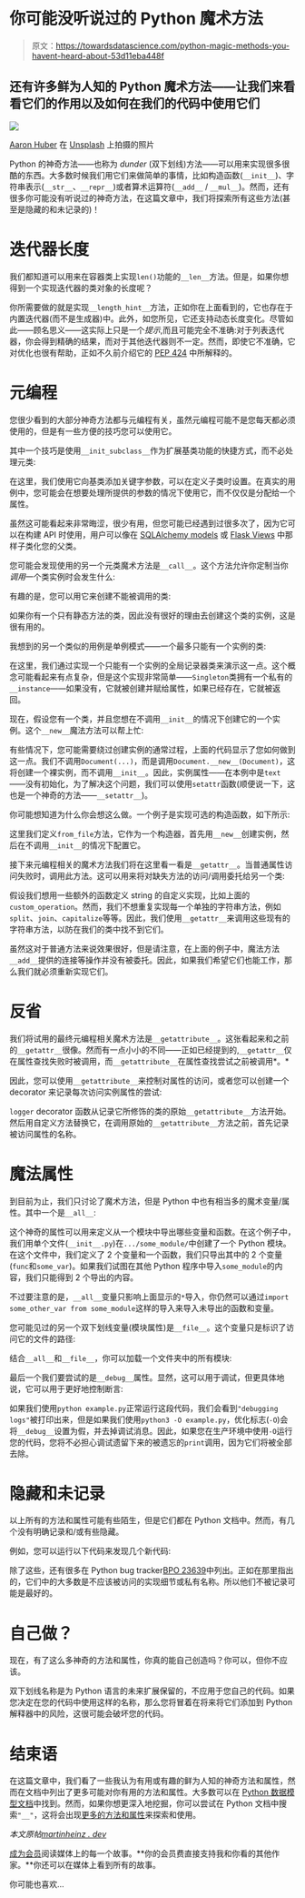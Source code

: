 # 你可能没听说过的 Python 魔术方法

> 原文：<https://towardsdatascience.com/python-magic-methods-you-havent-heard-about-53d11eba448f>

## 还有许多鲜为人知的 Python 魔术方法——让我们来看看它们的作用以及如何在我们的代码中使用它们

![](img/5393c114bc6cc07173cb9e11b0757830.png)

[Aaron Huber](https://unsplash.com/@aahubs?utm_source=unsplash&utm_medium=referral&utm_content=creditCopyText) 在 [Unsplash](https://unsplash.com/?utm_source=unsplash&utm_medium=referral&utm_content=creditCopyText) 上拍摄的照片

Python 的神奇方法——也称为 *dunder* (双下划线)方法——可以用来实现很多很酷的东西。大多数时候我们用它们来做简单的事情，比如构造函数(`__init__`)、字符串表示(`__str__`、`__repr__`)或者算术运算符(`__add__` / `__mul__`)。然而，还有很多你可能没有听说过的神奇方法，在这篇文章中，我们将探索所有这些方法(甚至是隐藏的和未记录的)！

# 迭代器长度

我们都知道可以用来在容器类上实现`len()`功能的`__len__`方法。但是，如果你想得到一个实现迭代器的类对象的长度呢？

你所需要做的就是实现`__length_hint__`方法，正如你在上面看到的，它也存在于内置迭代器(而不是生成器)中。此外，如您所见，它还支持动态长度变化。尽管如此——顾名思义——这实际上只是一个*提示*,而且可能完全不准确:对于列表迭代器，你会得到精确的结果，而对于其他迭代器则不一定。然而，即使它不准确，它对优化也很有帮助，正如不久前介绍它的 [PEP 424](https://peps.python.org/pep-0424/) 中所解释的。

# 元编程

您很少看到的大部分神奇方法都与元编程有关，虽然元编程可能不是您每天都必须使用的，但是有一些方便的技巧您可以使用它。

其中一个技巧是使用`__init_subclass__`作为扩展基类功能的快捷方式，而不必处理元类:

在这里，我们使用它向基类添加关键字参数，可以在定义子类时设置。在真实的用例中，您可能会在想要处理所提供的参数的情况下使用它，而不仅仅是分配给一个属性。

虽然这可能看起来非常晦涩，很少有用，但您可能已经遇到过很多次了，因为它可以在构建 API 时使用，用户可以像在 [SQLAlchemy models](https://docs.sqlalchemy.org/en/14/orm/inheritance.html) 或 [Flask Views](https://github.com/pallets/flask/blob/9b44bf2818d8e3cde422ad7f43fb33dfc6737289/src/flask/views.py#L162) 中那样子类化您的父类。

您可能会发现使用的另一个元类魔术方法是`__call__`。这个方法允许你定制当你*调用*一个类实例时会发生什么:

有趣的是，您可以用它来创建不能被调用的类:

如果你有一个只有静态方法的类，因此没有很好的理由去创建这个类的实例，这是很有用的。

我想到的另一个类似的用例是单例模式——一个最多只能有一个实例的类:

在这里，我们通过实现一个只能有一个实例的全局记录器类来演示这一点。这个概念可能看起来有点复杂，但是这个实现非常简单——`Singleton`类拥有一个私有的`__instance`——如果没有，它就被创建并赋给属性，如果已经存在，它就被返回。

现在，假设您有一个类，并且您想在不调用`__init__`的情况下创建它的一个实例。这个`__new__`魔法方法可以帮上忙:

有些情况下，您可能需要绕过创建实例的通常过程，上面的代码显示了您如何做到这一点。我们不调用`Document(...)`，而是调用`Document.__new__(Document)`，这将创建一个裸实例，而不调用`__init__`。因此，实例属性——在本例中是`text`——没有初始化，为了解决这个问题，我们可以使用`setattr`函数(顺便说一下，这也是一个神奇的方法——`__setattr__`)。

你可能想知道为什么你会想这么做。一个例子是实现可选的构造函数，如下所示:

这里我们定义`from_file`方法，它作为一个构造器，首先用`__new__`创建实例，然后在不调用`__init__`的情况下配置它。

接下来元编程相关的魔术方法我们将在这里看一看是`__getattr__`。当普通属性访问失败时，调用此方法。这可以用来将对缺失方法的访问/调用委托给另一个类:

假设我们想用一些额外的函数定义 string 的自定义实现，比如上面的`custom_operation`。然而，我们不想重复实现每一个单独的字符串方法，例如`split`、`join`、`capitalize`等等。因此，我们使用`__getattr__`来调用这些现有的字符串方法，以防在我们的类中找不到它们。

虽然这对于普通方法来说效果很好，但是请注意，在上面的例子中，魔法方法`__add__`提供的连接等操作并没有被委托。因此，如果我们希望它们也能工作，那么我们就必须重新实现它们。

# 反省

我们将试用的最终元编程相关魔术方法是`__getattribute__`。这张看起来和之前的`__getattr__`很像。然而有一点小小的不同——正如已经提到的,`__getattr__`仅在属性查找失败时被调用，而`__getattribute__`在属性查找尝试之前被调用*。*

因此，您可以使用`__getattribute__`来控制对属性的访问，或者您可以创建一个 decorator 来记录每次访问实例属性的尝试:

`logger` decorator 函数从记录它所修饰的类的原始`__getattribute__`方法开始。然后用自定义方法替换它，在调用原始的`__getattribute__`方法之前，首先记录被访问属性的名称。

# 魔法属性

到目前为止，我们只讨论了魔术方法，但是 Python 中也有相当多的魔术变量/属性。其中一个是`__all__`:

这个神奇的属性可以用来定义从一个模块中导出哪些变量和函数。在这个例子中，我们用单个文件(`__init__.py`)在`.../some_module/`中创建了一个 Python 模块。在这个文件中，我们定义了 2 个变量和一个函数，我们只导出其中的 2 个变量(`func`和`some_var`)。如果我们试图在其他 Python 程序中导入`some_module`的内容，我们只能得到 2 个导出的内容。

不过要注意的是，`__all__`变量只影响上面显示的`*`导入，你仍然可以通过`import some_other_var from some_module`这样的导入来导入未导出的函数和变量。

您可能见过的另一个双下划线变量(模块属性)是`__file__`。这个变量只是标识了访问它的文件的路径:

结合`__all__`和`__file__`，你可以加载一个文件夹中的所有模块:

最后一个我们要尝试的是`__debug__`属性。显然，这可以用于调试，但更具体地说，它可以用于更好地控制断言:

如果我们使用`python example.py`正常运行这段代码，我们会看到`"debugging logs"`被打印出来，但是如果我们使用`python3 -O example.py`，优化标志(`-O`)会将`__debug__`设置为假，并去掉调试消息。因此，如果您在生产环境中使用`-O`运行您的代码，您将不必担心调试遗留下来的被遗忘的`print`调用，因为它们将被全部去除。

# 隐藏和未记录

以上所有的方法和属性可能有些陌生，但是它们都在 Python 文档中。然而，有几个没有明确记录和/或有些隐藏。

例如，您可以运行以下代码来发现几个新代码:

除了这些，还有很多在 Python bug tracker[BPO 23639](https://github.com/python/cpython/issues/67827)中列出。正如在那里指出的，它们中的大多数是不应该被访问的实现细节或私有名称。所以他们不被记录可能是最好的。

# 自己做？

现在，有了这么多神奇的方法和属性，你真的能自己创造吗？你可以，但你不应该。

双下划线名称是为 Python 语言的未来扩展保留的，不应用于您自己的代码。如果您决定在您的代码中使用这样的名称，那么您将冒着在将来将它们添加到 Python 解释器中的风险，这很可能会破坏您的代码。

# 结束语

在这篇文章中，我们看了一些我认为有用或有趣的鲜为人知的神奇方法和属性，然而在文档中列出了更多可能对你有用的方法和属性。大多数可以在 [Python 数据模型文档](https://docs.python.org/3/reference/datamodel.html#special-method-names)中找到。然而，如果你想更深入地挖掘，你可以尝试在 Python 文档中搜索`"__"`，这将会出现[更多的方法和属性](https://docs.python.org/3/search.html?q=__&check_keywords=yes&area=default)来探索和使用。

*本文原帖*[*martinheinz . dev*](https://martinheinz.dev/blog/87)

[成为会员](https://medium.com/@martin.heinz/membership)阅读媒体上的每一个故事。**你的会员费直接支持我和你看的其他作家。**你还可以在媒体上看到所有的故事。

[](https://medium.com/@martin.heinz/membership)  

你可能也喜欢…

[](https://medium.com/@martin.heinz/python-cli-tricks-that-dont-require-any-code-whatsoever-e7bdb9409aeb)  [](https://betterprogramming.pub/all-the-ways-to-introspect-python-objects-at-runtime-80e6991b4cc6) 